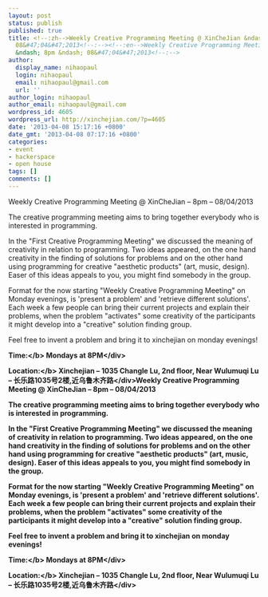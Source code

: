 ```yaml
---
layout: post
status: publish
published: true
title: <!--:zh-->Weekly Creative Programming Meeting @ XinCheJian &ndash; 8pm &ndash;
  08&#47;04&#47;2013<!--:--><!--:en-->Weekly Creative Programming Meeting @ XinCheJian
  &ndash; 8pm &ndash; 08&#47;04&#47;2013<!--:-->
author:
  display_name: nihaopaul
  login: nihaopaul
  email: nihaopaul@gmail.com
  url: ''
author_login: nihaopaul
author_email: nihaopaul@gmail.com
wordpress_id: 4605
wordpress_url: http://xinchejian.com/?p=4605
date: '2013-04-08 15:17:16 +0800'
date_gmt: '2013-04-08 07:17:16 +0800'
categories:
- event
- hackerspace
- open house
tags: []
comments: []
---
```

<p><!--:zh-->Weekly Creative Programming Meeting @ XinCheJian &ndash; 8pm &ndash; 08&#47;04&#47;2013</p>
<p>The creative programming meeting aims to bring together everybody who is interested in programming.</p>
<p>In the "First Creative Programming Meeting" we discussed the meaning of creativity in relation to programming. Two ideas appeared, on the one hand creativity in the finding of solutions for problems and on the other hand using programming for creative "aesthetic products" (art, music, design). Easer of this ideas appeals to you, you might find somebody in the group.</p>
<p>Format for the now starting "Weekly Creative Programming Meeting" on Monday evenings, is 'present a problem' and 'retrieve different solutions'. Each week a few people can bring their current projects and explain their problems, when the problem "activates" some creativity of the participants it might develop into a "creative" solution finding group.</p>
<p>Feel free to invent a problem and bring it to xinchejian on monday evenings!</p>
<div><b>Time:<&#47;b>&nbsp;Mondays at 8PM<&#47;div></p>
<div><b>Location:<&#47;b>&nbsp;Xinchejian &ndash; 1035 Changle Lu, 2nd floor, Near Wulumuqi Lu &ndash; 长乐路1035号2楼,近乌鲁木齐路<&#47;div><!--:--><!--:en-->Weekly Creative Programming Meeting @ XinCheJian &ndash; 8pm &ndash; 08&#47;04&#47;2013</p>
<p>The creative programming meeting aims to bring together everybody who is interested in programming.</p>
<p>In the "First Creative Programming Meeting" we discussed the meaning of creativity in relation to programming. Two ideas appeared, on the one hand creativity in the finding of solutions for problems and on the other hand using programming for creative "aesthetic products" (art, music, design). Easer of this ideas appeals to you, you might find somebody in the group.</p>
<p>Format for the now starting "Weekly Creative Programming Meeting" on Monday evenings, is 'present a problem' and 'retrieve different solutions'. Each week a few people can bring their current projects and explain their problems, when the problem "activates" some creativity of the participants it might develop into a "creative" solution finding group.</p>
<p>Feel free to invent a problem and bring it to xinchejian on monday evenings!</p>
<div><b>Time:<&#47;b>&nbsp;Mondays at 8PM<&#47;div></p>
<div><b>Location:<&#47;b>&nbsp;Xinchejian &ndash; 1035 Changle Lu, 2nd floor, Near Wulumuqi Lu &ndash; 长乐路1035号2楼,近乌鲁木齐路<&#47;div><!--:--></p>
